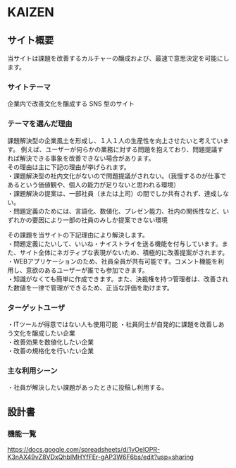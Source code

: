 # KAIZEN

## サイト概要

当サイトは課題を改善するカルチャーの醸成および、最速で意思決定を可能にします。

### サイトテーマ

企業内で改善文化を醸成する SNS 型のサイト

### テーマを選んだ理由
課題解決型の企業風土を形成し、１人１人の生産性を向上させたいと考えています。
例えば、ユーザーが何らかの業務に対する問題を抱えており、問題提議すれば解決できる事象を改善できない場合があります。  
その理由は主に下記の理由が挙げられます。  
・課題解決型の社内文化がないので問題提議がされない。（我慢するのが仕事であるという価値観や、個人の能力が足りないと思われる環境）  
・課題解決の提案は、一部社員（または上司）の間でしか共有されず、達成しない。  
・問題定義のためには、言語化、数値化、プレゼン能力、社内の関係性など、いずれかの要因により一部の社員のみしか提案できない環境  
  
その課題を当サイトの下記理由により解決します。  
・問題定義にたいして、いいね・ナイストライを送る機能を付与しています。また、サイト全体にネガティブな表現がないため、積極的に改善提案がされます。  
・WEBアプリケーションのため、社員全員が共有可能です。コメント機能を利用し、意欲のあるユーザーが誰でも参加できます。  
・知識がなくても簡単に作成できます。また、決裁権を持つ管理者は、改善された数値を一律で管理ができるため、正当な評価を助けます。  

### ターゲットユーザ
・ITツールが得意ではない人も使用可能
・社員同士が自発的に課題を改善しあう文化を醸成したい企業  
・改善効果を数値化したい企業  
・改善の規格化を行いたい企業  

### 主な利用シーン
・社員が解決したい課題があったときに投稿し利用する。  

## 設計書

### 機能一覧
https://docs.google.com/spreadsheets/d/1vOelOPR-K3nAX49vZ8VDxQhblMHYfFEr-gAP3W6F6bs/edit?usp=sharing
